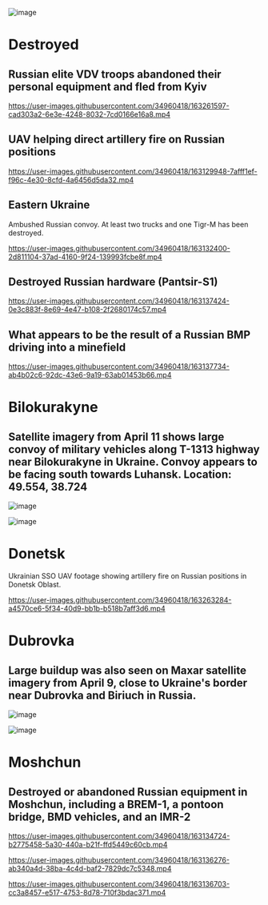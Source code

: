 ![image](https://user-images.githubusercontent.com/34960418/163262850-b29d41fc-ea5e-4b14-91eb-0109f928bff0.png)



# Destroyed

## Russian elite VDV troops abandoned their personal equipment and fled from Kyiv

https://user-images.githubusercontent.com/34960418/163261597-cad303a2-6e3e-4248-8032-7cd0166e16a8.mp4


## UAV helping direct artillery fire on Russian positions

https://user-images.githubusercontent.com/34960418/163129948-7afff1ef-f96c-4e30-8cfd-4a6456d5da32.mp4


## Eastern Ukraine

Ambushed Russian convoy. At least two trucks and one Tigr-M has been destroyed.

https://user-images.githubusercontent.com/34960418/163132400-2d811104-37ad-4160-9f24-139993fcbe8f.mp4


## Destroyed Russian hardware (Pantsir-S1)

https://user-images.githubusercontent.com/34960418/163137424-0e3c883f-8e69-4e47-b108-2f2680174c57.mp4


## What appears to be the result of a Russian BMP driving into a minefield

https://user-images.githubusercontent.com/34960418/163137734-ab4b02c6-92dc-43e6-9a19-63ab01453b66.mp4


# Bilokurakyne

## Satellite imagery from April 11 shows large convoy of military vehicles along T-1313 highway near Bilokurakyne in Ukraine. Convoy appears to be facing south towards Luhansk. Location: 49.554, 38.724

![image](https://user-images.githubusercontent.com/34960418/163131365-9228a877-b6fa-4766-b1ad-96ff6b5a93e9.png)

![image](https://user-images.githubusercontent.com/34960418/163131589-5633f390-0670-4f82-9520-0ede08a1a1e5.png)


# Donetsk 

Ukrainian SSO UAV footage showing artillery fire on Russian positions in Donetsk Oblast. 

https://user-images.githubusercontent.com/34960418/163263284-a4570ce6-5f34-40d9-bb1b-b518b7aff3d6.mp4




# Dubrovka

## Large buildup was also seen on Maxar satellite imagery from April 9, close to Ukraine's border near Dubrovka and Biriuch in Russia.

![image](https://user-images.githubusercontent.com/34960418/163130809-983dbc2b-4cf6-4bec-9d9a-21da0667bace.png)

![image](https://user-images.githubusercontent.com/34960418/163131038-9bf8e7be-8c7f-47dc-93c9-4ab73aab2d88.png)


# Moshchun

## Destroyed or abandoned Russian equipment in Moshchun, including a BREM-1, a pontoon bridge, BMD vehicles, and an IMR-2

https://user-images.githubusercontent.com/34960418/163134724-b2775458-5a30-440a-b21f-ffd5449c60cb.mp4

https://user-images.githubusercontent.com/34960418/163136276-ab340a4d-38ba-4c4d-baf2-7829dc7c5348.mp4

https://user-images.githubusercontent.com/34960418/163136703-cc3a8457-e517-4753-8d78-710f3bdac371.mp4
